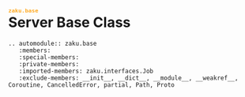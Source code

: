 # <code class="docutils literal notranslate" style="font-size:0.4em; color: #ffaa23"><span class="pre">zaku.base</span></code><br/>Server Base Class

```{eval-rst}
.. automodule:: zaku.base
   :members:
   :special-members:
   :private-members:
   :imported-members: zaku.interfaces.Job
   :exclude-members: __init__, __dict__, __module__, __weakref__, Coroutine, CancelledError, partial, Path, Proto
```